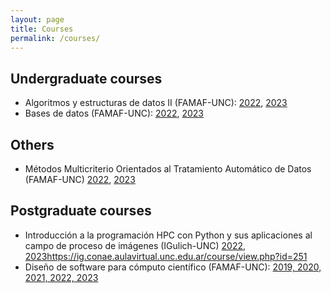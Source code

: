 ```yaml
---
layout: page
title: Courses
permalink: /courses/
---
```


## Undergraduate courses

- Algoritmos y estructuras de datos II (FAMAF-UNC):
  [2022](https://famaf-consultas.aulavirtual.unc.edu.ar/course/view.php?id=926),
  [2023](https://famaf.aulavirtual.unc.edu.ar/enrol/index.php?id=22)
- Bases de datos (FAMAF-UNC):
  [2022](https://famaf-consultas.aulavirtual.unc.edu.ar/course/view.php?id=998),
  [2023](https://famaf.aulavirtual.unc.edu.ar/course/view.php?id=187&section=0)

## Others

- Métodos Multicriterio Orientados al Tratamiento Automático de Datos (FAMAF-UNC)
  [2022](https://famaf-consultas.aulavirtual.unc.edu.ar/course/view.php?id=1018),
  [2023](https://famaf.aulavirtual.unc.edu.ar/course/view.php?id=204)


## Postgraduate courses

- Introducción a la programación HPC con Python y sus aplicaciones al campo de proceso de imágenes (IGulich-UNC)
  [2022](https://ig.conae.aulavirtual.unc.edu.ar/course/view.php?id=198),
  [2023]()https://ig.conae.aulavirtual.unc.edu.ar/course/view.php?id=251
- Diseño de software para cómputo científico (FAMAF-UNC):
  [2019, 2020, 2021, 2022, 2023](https://github.com/leliel12/diseno_sci_sfw)
